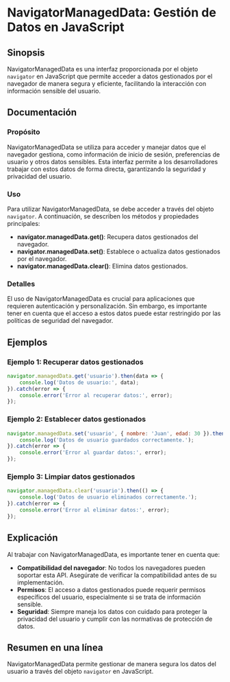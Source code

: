 <!--
Meta Description: # NavigatorManagedData: Gestión de Datos en JavaScript ## Sinopsis NavigatorManagedData es una interfaz proporcionada por el objeto `navigator` en Jav...
Meta Keywords: datos, usuario, error, del, navigator
-->

# NavigatorManagedData: Gestión de Datos en JavaScript

## Sinopsis
NavigatorManagedData es una interfaz proporcionada por el objeto `navigator` en JavaScript que permite acceder a datos gestionados por el navegador de manera segura y eficiente, facilitando la interacción con información sensible del usuario.

## Documentación
### Propósito
NavigatorManagedData se utiliza para acceder y manejar datos que el navegador gestiona, como información de inicio de sesión, preferencias de usuario y otros datos sensibles. Esta interfaz permite a los desarrolladores trabajar con estos datos de forma directa, garantizando la seguridad y privacidad del usuario.

### Uso
Para utilizar NavigatorManagedData, se debe acceder a través del objeto `navigator`. A continuación, se describen los métodos y propiedades principales:

- **navigator.managedData.get()**: Recupera datos gestionados del navegador. 
- **navigator.managedData.set()**: Establece o actualiza datos gestionados por el navegador.
- **navigator.managedData.clear()**: Elimina datos gestionados.

### Detalles
El uso de NavigatorManagedData es crucial para aplicaciones que requieren autenticación y personalización. Sin embargo, es importante tener en cuenta que el acceso a estos datos puede estar restringido por las políticas de seguridad del navegador.

## Ejemplos
### Ejemplo 1: Recuperar datos gestionados
```javascript
navigator.managedData.get('usuario').then(data => {
    console.log('Datos de usuario:', data);
}).catch(error => {
    console.error('Error al recuperar datos:', error);
});
```

### Ejemplo 2: Establecer datos gestionados
```javascript
navigator.managedData.set('usuario', { nombre: 'Juan', edad: 30 }).then(() => {
    console.log('Datos de usuario guardados correctamente.');
}).catch(error => {
    console.error('Error al guardar datos:', error);
});
```

### Ejemplo 3: Limpiar datos gestionados
```javascript
navigator.managedData.clear('usuario').then(() => {
    console.log('Datos de usuario eliminados correctamente.');
}).catch(error => {
    console.error('Error al eliminar datos:', error);
});
```

## Explicación
Al trabajar con NavigatorManagedData, es importante tener en cuenta que:

- **Compatibilidad del navegador**: No todos los navegadores pueden soportar esta API. Asegúrate de verificar la compatibilidad antes de su implementación.
- **Permisos**: El acceso a datos gestionados puede requerir permisos específicos del usuario, especialmente si se trata de información sensible.
- **Seguridad**: Siempre maneja los datos con cuidado para proteger la privacidad del usuario y cumplir con las normativas de protección de datos.

## Resumen en una línea
NavigatorManagedData permite gestionar de manera segura los datos del usuario a través del objeto `navigator` en JavaScript.